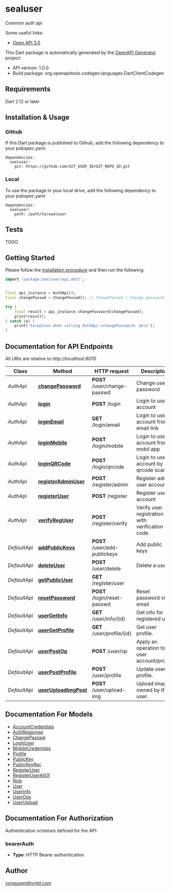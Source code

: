 # sealuser
Common auth api 

Some useful links:
- [Open API 3.0](http://swagger.io)

This Dart package is automatically generated by the [OpenAPI Generator](https://openapi-generator.tech) project:

- API version: 1.0.0
- Build package: org.openapitools.codegen.languages.DartClientCodegen

## Requirements

Dart 2.12 or later

## Installation & Usage

### Github
If this Dart package is published to Github, add the following dependency to your pubspec.yaml
```
dependencies:
  sealuser:
    git: https://github.com/GIT_USER_ID/GIT_REPO_ID.git
```

### Local
To use the package in your local drive, add the following dependency to your pubspec.yaml
```
dependencies:
  sealuser:
    path: /path/to/sealuser
```

## Tests

TODO

## Getting Started

Please follow the [installation procedure](#installation--usage) and then run the following:

```dart
import 'package:sealuser/api.dart';


final api_instance = AuthApi();
final changePasswd = ChangePasswd(); // ChangePasswd | Change password

try {
    final result = api_instance.changePassword(changePasswd);
    print(result);
} catch (e) {
    print('Exception when calling AuthApi->changePassword: $e\n');
}

```

## Documentation for API Endpoints

All URIs are relative to *http://localhost:8070*

Class | Method | HTTP request | Description
------------ | ------------- | ------------- | -------------
*AuthApi* | [**changePassword**](doc\/AuthApi.md#changepassword) | **POST** /user/change-passwd | Change user password
*AuthApi* | [**login**](doc\/AuthApi.md#login) | **POST** /login | Login to user account
*AuthApi* | [**loginEmail**](doc\/AuthApi.md#loginemail) | **GET** /login/email | Login to user account from email link
*AuthApi* | [**loginMobile**](doc\/AuthApi.md#loginmobile) | **POST** /login/mobile | Login to user account from mobil app
*AuthApi* | [**loginQRCode**](doc\/AuthApi.md#loginqrcode) | **POST** /login/qrcode | Login to user account by qrcode scan
*AuthApi* | [**registerAdminUser**](doc\/AuthApi.md#registeradminuser) | **POST** /register/admin | Register admin user account
*AuthApi* | [**registerUser**](doc\/AuthApi.md#registeruser) | **POST** /register | Register user account
*AuthApi* | [**verifyRegUser**](doc\/AuthApi.md#verifyreguser) | **POST** /register/verify | Verify user registration with verification code
*DefaultApi* | [**addPublicKeys**](doc\/DefaultApi.md#addpublickeys) | **POST** /user/add-publickeys | Add public keys
*DefaultApi* | [**deleteUser**](doc\/DefaultApi.md#deleteuser) | **POST** /user/delete | Delete a user.
*DefaultApi* | [**getPublicUser**](doc\/DefaultApi.md#getpublicuser) | **GET** /register/user | 
*DefaultApi* | [**resetPassword**](doc\/DefaultApi.md#resetpassword) | **POST** /login/reset-passwd | Reset password via email
*DefaultApi* | [**userGetInfo**](doc\/DefaultApi.md#usergetinfo) | **GET** /user/info/{id} | Get info for registered user.
*DefaultApi* | [**userGetProfile**](doc\/DefaultApi.md#usergetprofile) | **GET** /user/profile/{id} | Get user profile.
*DefaultApi* | [**userPostOp**](doc\/DefaultApi.md#userpostop) | **POST** /user/op | Apply an operation to my user account/profile.
*DefaultApi* | [**userPostProfile**](doc\/DefaultApi.md#userpostprofile) | **POST** /user/profile | Update user profile.
*DefaultApi* | [**userUploadImgPost**](doc\/DefaultApi.md#useruploadimgpost) | **POST** /user/upload-img | Upload image owned by the user.


## Documentation For Models

 - [AccountCredentials](doc\/AccountCredentials.md)
 - [AuthResponse](doc\/AuthResponse.md)
 - [ChangePasswd](doc\/ChangePasswd.md)
 - [LoginUser](doc\/LoginUser.md)
 - [MobileCredentials](doc\/MobileCredentials.md)
 - [Profile](doc\/Profile.md)
 - [PublicKey](doc\/PublicKey.md)
 - [PublicKeyRec](doc\/PublicKeyRec.md)
 - [RegisterUser](doc\/RegisterUser.md)
 - [RegisterUserAllOf](doc\/RegisterUserAllOf.md)
 - [Role](doc\/Role.md)
 - [User](doc\/User.md)
 - [UserInfo](doc\/UserInfo.md)
 - [UserOps](doc\/UserOps.md)
 - [UserUpload](doc\/UserUpload.md)


## Documentation For Authorization


Authentication schemes defined for the API:
### bearerAuth

- **Type**: HTTP Bearer authentication


## Author

vynguyen@tvntd.com


